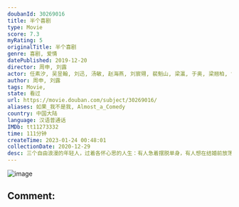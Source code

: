 ```yaml
---
doubanId: 30269016
title: 半个喜剧
type: Movie
score: 7.3
myRating: 5
originalTitle: 半个喜剧
genre: 喜剧, 爱情
datePublished: 2019-12-20
director: 周申, 刘露
actor: 任素汐, 吴昱翰, 刘迅, 汤敏, 赵海燕, 刘宸翎, 裴魁山, 梁瀛, 于奥, 梁翘柏, 常远, 傅维伯, 诸晓晨, 曹汉超, 萨琪日, 耿一智, 孙梦泉, 王堃, 樊冲
author: 周申, 刘露
tags: Movie, 
state: 看过
url: https://movie.douban.com/subject/30269016/
aliases: 如果_我不是我, Almost_a_Comedy
country: 中国大陆
language: 汉语普通话
IMDb: tt11273332
time: 111分钟
createTime: 2023-01-24 00:48:01
collectionDate: 2020-12-29
desc: 三个自由浪漫的年轻人，过着各怀心思的人生：有人急着摆脱单身，有人想在结婚前放荡一番，有人想在大城市站稳脚跟。因为一次情感出轨，三人扭结成了一团“嬉笑怒骂”的乱麻。当各种价值观碰撞在一起，当一个人需...
---
```


![image](p2576482356.jpg)

Comment: 
---

